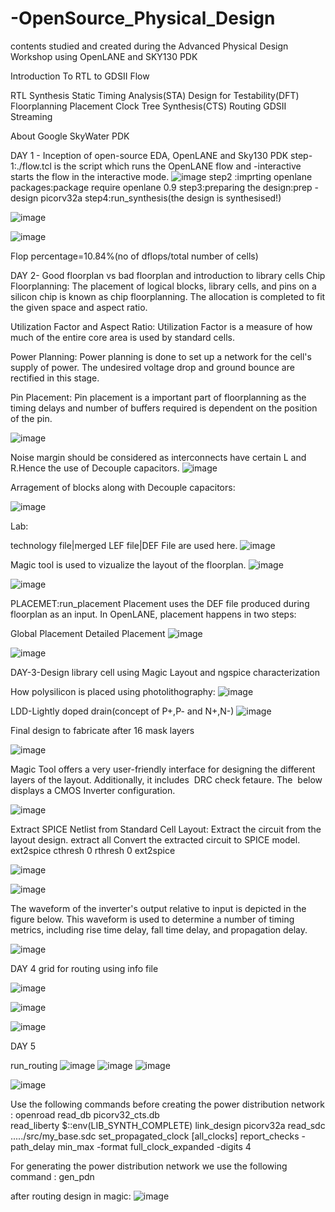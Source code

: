 # -OpenSource_Physical_Design
contents studied and created during the Advanced Physical Design Workshop using OpenLANE and SKY130 PDK

Introduction To RTL to GDSII Flow

RTL Synthesis
Static Timing Analysis(STA)
Design for Testability(DFT)
Floorplanning
Placement
Clock Tree Synthesis(CTS)
Routing
GDSII Streaming


About Google SkyWater PDK

DAY 1 - Inception of open-source EDA, OpenLANE and Sky130 PDK
step-1:./flow.tcl is the script which runs the OpenLANE flow and -interactive starts the flow in the interactive mode. 
![image](https://user-images.githubusercontent.com/93296554/183036477-9219a889-10ad-4cf0-b04c-30626fde92a9.png)
step2 :imprting openlane packages:package require openlane 0.9
step3:preparing the design:prep -design picorv32a
step4:run_synthesis(the design is synthesised!)


![image](https://user-images.githubusercontent.com/93296554/183043895-e6437db4-f2d1-4885-af0d-4bdd7d907f5d.png)


![image](https://user-images.githubusercontent.com/93296554/183045846-e2e93650-a109-4a27-9664-d6f4f90ec7eb.png)

Flop percentage=10.84%(no of dflops/total number of cells)

DAY 2- Good floorplan vs bad floorplan and introduction to library cells
Chip Floorplanning:
The placement of logical blocks, library cells, and pins on a silicon chip is known as chip floorplanning. The allocation is completed to fit the given space and aspect ratio.

Utilization Factor and Aspect Ratio:
Utilization Factor is a measure of how much of the entire core area is used by standard cells.

Power Planning:
Power planning is done to set up a network for the cell's supply of power.
The undesired voltage drop and ground bounce are rectified in this stage.

Pin Placement:
Pin placement is a important part of floorplanning as the timing delays and number of buffers required is dependent on the position of the pin.


![image](https://user-images.githubusercontent.com/93296554/183027044-85a85d29-1397-42a8-8e89-fbf258de59a5.png)

Noise margin should be considered as interconnects have certain L and R.Hence the use of Decouple capacitors.
![image](https://user-images.githubusercontent.com/93296554/183028188-206fd7bf-4734-4339-98f9-8e1f1fc47831.png)

Arragement of blocks along with Decouple capacitors:

![image](https://user-images.githubusercontent.com/93296554/183028919-5b035f1a-75e3-4761-bbe6-956070978488.png)


Lab:

technology file|merged LEF file|DEF File are used here.
![image](https://user-images.githubusercontent.com/93296554/183049382-6dabe73e-ddd5-405d-b903-31e4eb3f756f.png)

Magic tool is used to vizualize the layout of the floorplan.
![image](https://user-images.githubusercontent.com/93296554/183049231-3a62c68c-7121-49a4-a330-b97378459806.png)

![image](https://user-images.githubusercontent.com/93296554/183049859-cb717a38-c28e-4a4d-a077-46d496cbbf01.png)


PLACEMET:run_placement
Placement uses the DEF file produced during floorplan as an input. In OpenLANE, placement happens in two steps:

Global Placement
Detailed Placement
![image](https://user-images.githubusercontent.com/93296554/183334581-e19faf71-da39-4e07-ac65-46caaaad9c6e.png)

![image](https://user-images.githubusercontent.com/93296554/183291764-db966abb-17e5-44c4-baac-adfed294c525.png)




DAY-3-Design library cell using Magic Layout and ngspice characterization

How polysilicon is placed using photolithography:
![image](https://user-images.githubusercontent.com/93296554/183250317-8875eeac-065b-470a-b804-e2173031f333.png)

LDD-Lightly doped drain(concept of P+,P- and N+,N-)
![image](https://user-images.githubusercontent.com/93296554/183250478-874174f7-06e5-4d57-b5f1-cab4de905c1d.png)

Final design to fabricate after 16 mask layers

![image](https://user-images.githubusercontent.com/93296554/183251138-f09f97fd-f0ba-4a2d-a5c2-14e422efe97a.png)


Magic Tool offers a very user-friendly interface for designing the different layers of the layout. Additionally, it includes  DRC check fetaure. The  below displays a CMOS Inverter configuration.


![image](https://user-images.githubusercontent.com/93296554/183249821-f9be73d9-7f8d-4fdf-831b-3ddc8497d218.png)



Extract SPICE Netlist from Standard Cell Layout:
Extract the circuit from the layout design.
extract all
Convert the extracted circuit to SPICE model.
ext2spice cthresh 0 rthresh 0
ext2spice

![image](https://user-images.githubusercontent.com/93296554/183256363-528a8086-8519-4ce4-a9b6-78da772e8600.png)


![image](https://user-images.githubusercontent.com/93296554/183335891-d0e0a025-2ecc-4e15-bbf7-a4177bc256a2.png)



The waveform of the inverter's output relative to input is depicted in the figure below. This waveform is used to determine a number of timing metrics, including rise time delay, fall time delay, and propagation delay.


![image](https://user-images.githubusercontent.com/93296554/183291873-fd1047dd-b0fe-40a1-bf72-f5ff73338c45.png)


DAY 4
grid for routing using info file


![image](https://user-images.githubusercontent.com/93296554/183281052-fc4b1ed6-ad98-4369-a534-8bdf704139ad.png)


![image](https://user-images.githubusercontent.com/93296554/183291930-4a68474e-8b38-4abf-9b11-140d22ef6160.png)

![image](https://user-images.githubusercontent.com/93296554/183292049-023c6d7c-db4a-483a-9ec7-ee908b6feade.png)

DAY 5

run_routing
![image](https://user-images.githubusercontent.com/93296554/183292114-4ac1f7fb-b950-4952-9062-0a8a0b14821d.png)
![image](https://user-images.githubusercontent.com/93296554/183292171-c04916dd-380c-4680-90de-cb1e9782cf09.png)
![image](https://user-images.githubusercontent.com/93296554/183292197-3277da3d-dae6-492e-b6fc-c18343461c68.png)




![image](https://user-images.githubusercontent.com/93296554/183291977-fcbb0418-96c9-464b-9c79-a31230033bc3.png)

Use the following commands before creating the power distribution network :
 openroad
 read_db picorv32_cts.db  
 read_liberty $::env(LIB_SYNTH_COMPLETE) 
 link_design picorv32a
 read_sdc ...../src/my_base.sdc
 set_propagated_clock [all_clocks]
 report_checks -path_delay min_max -format full_clock_expanded -digits 4
 
For generating the power distribution network we use the following command :
gen_pdn

after routing design in magic:
![image](https://user-images.githubusercontent.com/93296554/183292309-0f415fe5-9ec7-46cc-9c20-a9fb7be27a00.png)







